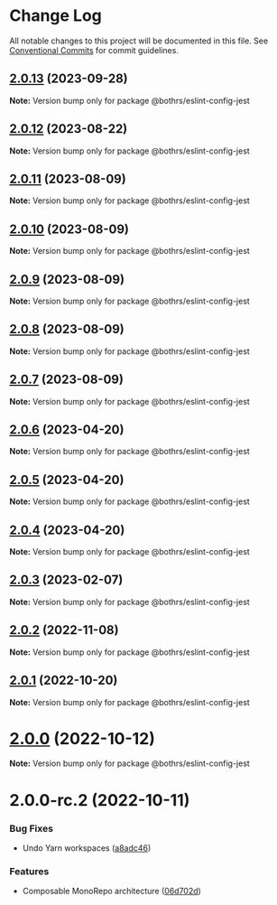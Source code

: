 # Change Log

All notable changes to this project will be documented in this file.
See [Conventional Commits](https://conventionalcommits.org) for commit guidelines.

## [2.0.13](https://github.com/bothrs/eslint-config/compare/@bothrs/eslint-config-jest@2.0.12...@bothrs/eslint-config-jest@2.0.13) (2023-09-28)

**Note:** Version bump only for package @bothrs/eslint-config-jest

## [2.0.12](https://github.com/bothrs/eslint-config/compare/@bothrs/eslint-config-jest@2.0.11...@bothrs/eslint-config-jest@2.0.12) (2023-08-22)

**Note:** Version bump only for package @bothrs/eslint-config-jest

## [2.0.11](https://github.com/bothrs/eslint-config/compare/@bothrs/eslint-config-jest@2.0.10...@bothrs/eslint-config-jest@2.0.11) (2023-08-09)

**Note:** Version bump only for package @bothrs/eslint-config-jest

## [2.0.10](https://github.com/bothrs/eslint-config/compare/@bothrs/eslint-config-jest@2.0.9...@bothrs/eslint-config-jest@2.0.10) (2023-08-09)

**Note:** Version bump only for package @bothrs/eslint-config-jest

## [2.0.9](https://github.com/bothrs/eslint-config/compare/@bothrs/eslint-config-jest@2.0.8...@bothrs/eslint-config-jest@2.0.9) (2023-08-09)

**Note:** Version bump only for package @bothrs/eslint-config-jest

## [2.0.8](https://github.com/bothrs/eslint-config/compare/@bothrs/eslint-config-jest@2.0.7...@bothrs/eslint-config-jest@2.0.8) (2023-08-09)

**Note:** Version bump only for package @bothrs/eslint-config-jest

## [2.0.7](https://github.com/bothrs/eslint-config/compare/@bothrs/eslint-config-jest@2.0.6...@bothrs/eslint-config-jest@2.0.7) (2023-08-09)

**Note:** Version bump only for package @bothrs/eslint-config-jest

## [2.0.6](https://github.com/bothrs/eslint-config/compare/@bothrs/eslint-config-jest@2.0.5...@bothrs/eslint-config-jest@2.0.6) (2023-04-20)

**Note:** Version bump only for package @bothrs/eslint-config-jest

## [2.0.5](https://github.com/bothrs/eslint-config/compare/@bothrs/eslint-config-jest@2.0.4...@bothrs/eslint-config-jest@2.0.5) (2023-04-20)

**Note:** Version bump only for package @bothrs/eslint-config-jest

## [2.0.4](https://github.com/bothrs/eslint-config/compare/@bothrs/eslint-config-jest@2.0.3...@bothrs/eslint-config-jest@2.0.4) (2023-04-20)

**Note:** Version bump only for package @bothrs/eslint-config-jest

## [2.0.3](https://github.com/bothrs/eslint-config/compare/@bothrs/eslint-config-jest@2.0.2...@bothrs/eslint-config-jest@2.0.3) (2023-02-07)

**Note:** Version bump only for package @bothrs/eslint-config-jest

## [2.0.2](https://github.com/bothrs/eslint-config/compare/@bothrs/eslint-config-jest@2.0.1...@bothrs/eslint-config-jest@2.0.2) (2022-11-08)

**Note:** Version bump only for package @bothrs/eslint-config-jest

## [2.0.1](https://github.com/bothrs/eslint-config/compare/@bothrs/eslint-config-jest@2.0.0...@bothrs/eslint-config-jest@2.0.1) (2022-10-20)

**Note:** Version bump only for package @bothrs/eslint-config-jest

# [2.0.0](https://github.com/bothrs/eslint-config/compare/@bothrs/eslint-config-jest@2.0.0-rc.2...@bothrs/eslint-config-jest@2.0.0) (2022-10-12)

**Note:** Version bump only for package @bothrs/eslint-config-jest

# 2.0.0-rc.2 (2022-10-11)

### Bug Fixes

- Undo Yarn workspaces ([a8adc46](https://github.com/bothrs/eslint-config/commit/a8adc460d3034d9240300880e44ba39d97d95c32))

### Features

- Composable MonoRepo architecture ([06d702d](https://github.com/bothrs/eslint-config/commit/06d702d2fe6286b4d01aaabdb404c95ee74f801e))
